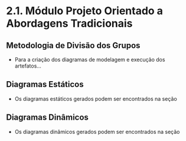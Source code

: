 # 2.1. Módulo Projeto Orientado a Abordagens Tradicionais

## Metodologia de Divisão dos Grupos

* Para a criação dos diagramas de modelagem e execução dos artefatos...
## Diagramas Estáticos

* Os diagramas estáticos gerados podem ser encontrados na seção 

## Diagramas Dinâmicos

* Os diagramas dinâmicos gerados podem ser encontrados na seção 
